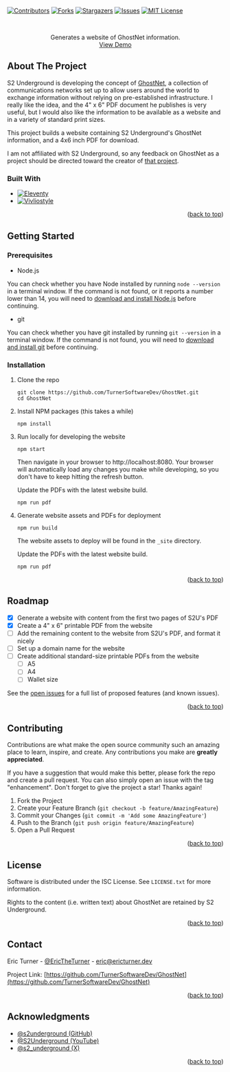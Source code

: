 <a name="readme-top"></a>

<!-- PROJECT SHIELDS -->
[![Contributors][contributors-shield]][contributors-url]
[![Forks][forks-shield]][forks-url]
[![Stargazers][stars-shield]][stars-url]
[![Issues][issues-shield]][issues-url]
[![MIT License][license-shield]][license-url]

<br />
<p align="center">
    Generates a website of GhostNet information.
    <br />
    <a href="https://loquacious-chebakia-ba6931.netlify.app/">View Demo</a>
</p>

## About The Project

S2 Underground is developing the concept of [GhostNet](https://github.com/s2underground/GhostNet), a
collection of communications networks set up to allow users around the world to
exchange information without relying on pre-established infrastructure. I really like
the idea, and the 4" x 6" PDF document he publishes is very useful, but I would also
like the information to be available as a website and in a variety of standard print sizes.

This project builds a website containing S2 Underground's GhostNet information, and
a 4x6 inch PDF for download.

I am not affiliated with S2 Underground, so any feedback on GhostNet as a project
should be directed toward the creator of [that project](https://github.com/s2underground/GhostNet).

### Built With

* [![Eleventy][Eleventy.js]][Eleventy-url]
* [![Vivliostyle][Vivliostyle]][Vivliostyle-url]

<p align="right">(<a href="#readme-top">back to top</a>)</p>

## Getting Started

### Prerequisites

* Node.js

You can check whether you have Node installed by running `node --version` in
a terminal window. If the command is not found, or it reports a number lower than 14,
you will need to [download and install Node.js](https://nodejs.org/en/download) before continuing.

* git

You can check whether you have git installed by running `git --version` in a
terminal window. If the command is not found, you will need to [download and install git](https://git-scm.com/downloads)
before continuing.

### Installation

1. Clone the repo
   ```shell
   git clone https://github.com/TurnerSoftwareDev/GhostNet.git
   cd GhostNet
   ```
2. Install NPM packages (this takes a while)
   ```shell
   npm install
   ```
3. Run locally for developing the website
   ```shell
   npm start
   ```
   Then navigate in your browser to http://localhost:8080. Your browser will
   automatically load any changes you make while developing, so you don't have to keep hitting the
   refresh button.

   Update the PDFs with the latest website build.
   ```shell
   npm run pdf
   ```

4. Generate website assets and PDFs for deployment
   ```shell
   npm run build
   ```
   The website assets to deploy will be found in the `_site` directory.

   Update the PDFs with the latest website build.
   ```shell
   npm run pdf
   ```

<p align="right">(<a href="#readme-top">back to top</a>)</p>

## Roadmap

- [x] Generate a website with content from the first two pages of S2U's PDF
- [x] Create a 4" x 6" printable PDF from the website
- [ ] Add the remaining content to the website from S2U's PDF, and format it nicely
- [ ] Set up a domain name for the website
- [ ] Create additional standard-size printable PDFs from the website
    - [ ] A5
    - [ ] A4
    - [ ] Wallet size

See the [open issues](https://github.com/TurnerSoftwareDev/GhostNet/issues) for a full list of proposed features (and known issues).

<p align="right">(<a href="#readme-top">back to top</a>)</p>

## Contributing

Contributions are what make the open source community such an amazing place to learn, inspire, and create. Any contributions you make are **greatly appreciated**.

If you have a suggestion that would make this better, please fork the repo and create a pull request. You can also simply open an issue with the tag "enhancement".
Don't forget to give the project a star! Thanks again!

1. Fork the Project
2. Create your Feature Branch (`git checkout -b feature/AmazingFeature`)
3. Commit your Changes (`git commit -m 'Add some AmazingFeature'`)
4. Push to the Branch (`git push origin feature/AmazingFeature`)
5. Open a Pull Request

<p align="right">(<a href="#readme-top">back to top</a>)</p>

## License

Software is distributed under the ISC License. See `LICENSE.txt` for more information.

Rights to the content (i.e. written text) about GhostNet are retained by S2 Underground.

<p align="right">(<a href="#readme-top">back to top</a>)</p>

## Contact

Eric Turner - [@EricTheTurner](https://twitter.com/EricTheTurner) - eric@ericturner.dev

Project Link: [https://github.com/TurnerSoftwareDev/GhostNet](https://github.com/TurnerSoftwareDev/GhostNet)

<p align="right">(<a href="#readme-top">back to top</a>)</p>

## Acknowledgments

* [@s2underground (GitHub)](https://github.com/s2underground/GhostNet)
* [@S2Underground (YouTube)](https://www.youtube.com/c/S2Underground)
* [@s2_underground (X)](https://twitter.com/s2_underground)

<p align="right">(<a href="#readme-top">back to top</a>)</p>

<!-- MARKDOWN LINKS & IMAGES -->
<!-- https://www.markdownguide.org/basic-syntax/#reference-style-links -->
[contributors-shield]: https://img.shields.io/github/contributors/TurnerSoftwareDev/GhostNet.svg?style=for-the-badge
[contributors-url]: https://github.com/TurnerSoftwareDev/GhostNet/graphs/contributors
[forks-shield]: https://img.shields.io/github/forks/TurnerSoftwareDev/GhostNet.svg?style=for-the-badge
[forks-url]: https://github.com/TurnerSoftwareDev/GhostNet/network/members
[stars-shield]: https://img.shields.io/github/stars/TurnerSoftwareDev/GhostNet.svg?style=for-the-badge
[stars-url]: https://github.com/TurnerSoftwareDev/GhostNet/stargazers
[issues-shield]: https://img.shields.io/github/issues/TurnerSoftwareDev/GhostNet.svg?style=for-the-badge
[issues-url]: https://github.com/TurnerSoftwareDev/GhostNet/issues
[license-shield]: https://img.shields.io/github/license/TurnerSoftwareDev/GhostNet.svg?style=for-the-badge
[license-url]: https://github.com/TurnerSoftwareDev/GhostNet/blob/master/LICENSE.txt
[Eleventy.js]: https://img.shields.io/badge/11ty-000000?style=for-the-badge
[Eleventy-url]: https://www.11ty.dev
[Vivliostyle]: https://img.shields.io/badge/Vivliostyle-1F4BF8?style=for-the-badge
[Vivliostyle-url]: https://vivliostyle.org
